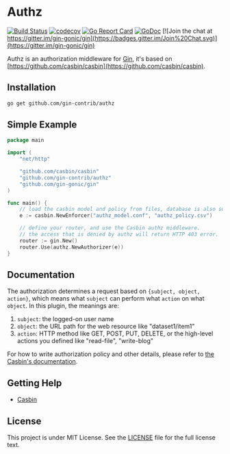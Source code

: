 # Authz

[![Build Status](https://travis-ci.org/gin-contrib/authz.svg)](https://travis-ci.org/gin-contrib/authz)
[![codecov](https://codecov.io/gh/gin-contrib/authz/branch/master/graph/badge.svg)](https://codecov.io/gh/gin-contrib/authz)
[![Go Report Card](https://goreportcard.com/badge/github.com/gin-contrib/authz)](https://goreportcard.com/report/github.com/gin-contrib/authz)
[![GoDoc](https://godoc.org/github.com/gin-contrib/authz?status.svg)](https://godoc.org/github.com/gin-contrib/authz)
[![Join the chat at https://gitter.im/gin-gonic/gin](https://badges.gitter.im/Join%20Chat.svg)](https://gitter.im/gin-gonic/gin)

Authz is an authorization middleware for [Gin](https://github.com/gin-gonic/gin), it's based on [https://github.com/casbin/casbin](https://github.com/casbin/casbin).

## Installation

```bash
go get github.com/gin-contrib/authz
```

## Simple Example

```Go
package main

import (
    "net/http"

    "github.com/casbin/casbin"
    "github.com/gin-contrib/authz"
    "github.com/gin-gonic/gin"
)

func main() {
    // load the casbin model and policy from files, database is also supported.
    e := casbin.NewEnforcer("authz_model.conf", "authz_policy.csv")

    // define your router, and use the Casbin authz middleware.
    // the access that is denied by authz will return HTTP 403 error.
    router := gin.New()
    router.Use(authz.NewAuthorizer(e))
}
```

## Documentation

The authorization determines a request based on ``{subject, object, action}``, which means what ``subject`` can perform what ``action`` on what ``object``. In this plugin, the meanings are:

1. ``subject``: the logged-on user name
2. ``object``: the URL path for the web resource like "dataset1/item1"
3. ``action``: HTTP method like GET, POST, PUT, DELETE, or the high-level actions you defined like "read-file", "write-blog"

For how to write authorization policy and other details, please refer to [the Casbin's documentation](https://github.com/casbin/casbin).

## Getting Help

- [Casbin](https://github.com/casbin/casbin)

## License

This project is under MIT License. See the [LICENSE](LICENSE) file for the full license text.
